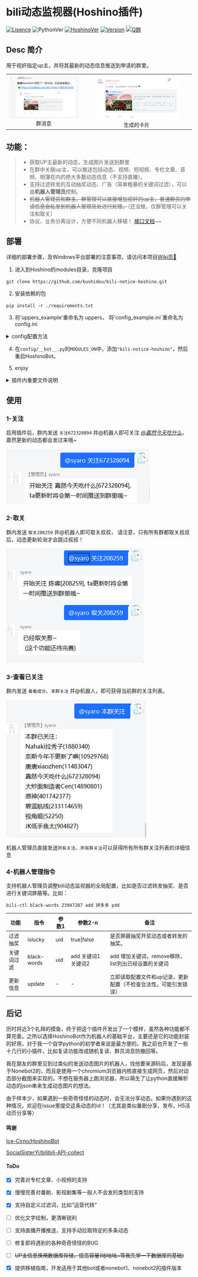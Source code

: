 # bili动态监视器(Hoshino插件)

[![Lisence](https://img.shields.io/github/license/kushidou/bili-notice-hoshino)]((LICENSE))
![PythonVer](https://img.shields.io/badge/python-3.8+-blue)
[![HoshinoVer](https://img.shields.io/badge/Hoshino-v2.0.0%2B-green)](https://github.com/Ice-Cirno/HoshinoBot)
[![Version](https://img.shields.io/badge/Beta-v0.b.5.3-lightgrey)](https://github.com/kushidou/bili-notice-hoshino)
[![Q群](https://img.shields.io/badge/QQ%E7%BE%A4-655742099-yellow)](https://jq.qq.com/?_wv=1027&k=CXGsKj1P)

## Desc 简介

用于视奸指定up主，并将其最新的动态信息推送到申请的群里。

<table rules="none" align="center">
	<tr>
		<td>
			<center>
				<img src="./res/pic_markdown/效果图.png" width="100%" />
				<br/>
				<font>群消息</font>
			</center>
		</td>
		<td>
			<center>
				<img src="./res/pic_markdown/生成图.png" width="80%" />
				<br/>
				<font>生成的卡片</font>
			</center>
		</td>
	</tr>
</table>


## 功能：

> - 获取UP主最新的动态，生成图片发送到群里
> - 在群中关联up主，可以推送包括动态、视频、短视频、专栏文章、音频、相簿在内的绝大多数动态信息（不支持直播）。
> - 支持过滤转发的互动抽奖动态、广告（简单粗暴的关键词过滤），可以由**机器人管理员**控制。
> - ~~机器人管理员和群主、群管理可以直接增加视奸的up主，普通群员的申请信息会私发到机器人管理员处进行处理。~~（还没做，仅群管理可以关注和取关）
> - 协议、业务分离设计，方便不同机器人移植！ [接口文档](./api.md)~~


## 部署

详细的部署步骤，及Windows平台部署的注意事项，请访问本项目[Wiki页📕](https://github.com/kushidou/bili-notice-hoshino/wiki/%E9%83%A8%E7%BD%B2%E6%8F%92%E4%BB%B6)

1. 进入到Hoshino的modules目录，克隆项目

`git clone https://github.com/kushidou/bili-notice-hoshino.git`

2. 安装依赖的包

`pip install -r ./requirements.txt `

3. 将'uppers_example'重命名为 uppers， 将'config_example.ini`重命名为 config.ini

<details>
  <summary>config配置方法</summary>
<a herf="https://github.com/kushidou/bili-notice-hoshino/wiki/config%E9%85%8D%E7%BD%AE">config配置-wiki</a>
</details>


4. 在`config/__bot__.py`的`MODULES_ON`中，添加`"bili-notice-hoshino"`，然后重启HoshinoBot。

5. enjoy

<details>
  <summary>插件内重要文件说明</summary>

> **bili_notice_hoshino.py** ==>  主程序，负责与机器人通讯
>
> **res** ==>  目录保存渲染所需要的图片文件和字体；缓存图片以md5命名
>
> **uppers/uid.json** ==>  保存各个up主的已发送动态列表(防止程序调试等情况反复重发)
>
> **uppers/list.json** ==>  关注列表，记录up主和群的对应关系。
>
> **log/xxx.log** ==>  日志，文件分割时间为每天凌晨4点，保存时间、记录等级可以通过配置文件修改。
</details>

## 使用

### 1-关注

启用插件后，群内发送  `关注672328094`  并@机器人即可关注 _[@嘉然今天吃什么](https://space.bilibili.com/672328094)_，嘉然更新的动态都会发过来哦~

![follow](./res/pic_markdown/dynamic_follow.png)

### 2-取关

群内发送  `取关208259`   并@机器人即可取关叔叔， 请注意，只有所有群都取关叔叔后，动态更新轮询才会跳过叔叔！

![unfollow](./res/pic_markdown/dynamic_unfollow.png)

### 3-查看已关注

群内发送 `看看成分`、`本群关注` 并@机器人，即可获得当前群的关注列表。

![关注列表](./res/pic_markdown/follow_list.png)

机器人管理员直接发送`所有关注`、`所有群关注`可以获得所有所有群关注列表的详细信息


### 4-机器人管理指令

支持机器人管理员调整bili动态监视器的全局配置，比如是否过滤转发抽奖、是否进行关键词屏蔽等。比如：

`bili-ctl black-words 23947287 add 拼多多 pdd`

|功能|指令|参数1|参数2-n|备注
|---|-----|-------|---------|---|
|过滤抽奖|islucky|uid|true\|false|是否屏蔽抽奖开奖动态或者转发的抽奖。|
|关键词过滤|black-words|uid|add 关键词1 关键词2|add 增加关键词，remove移除，list列出已经设置的关键词|
|更新信息|update| - | - |立即读取配置文件和up记录，更新配置（不检查合法性，可能引发错误）

## 后记

历时将近3个礼拜的摸鱼，终于把这个插件开发出了一个模样，虽然各种功能都不算完善。之所以选择HoshinoBot作为机器人的基础平台，主要还是它的功能封装的好用，对于我一个自学python的初学者来说是最方便的。我之前也开发了一些十几行的小插件，比如复读功能改成随机复读、群员消息防撤回等。

我在朋友的群里见到过类似的发送动态图片的机器人，找他要来源码后，发现是基于Nonebot2的，而且是使用一个chromium浏览器内核直接生成网页，然后对动态部分截图来实现的。不想在服务器上跑浏览器，所以萌生了让python直接解析动态的json串来生成动态图片的想法。

由于样本少，如果遇到一些奇奇怪怪的动态时，会无法分享动态。如果你遇到的这种情况，欢迎在issue里提交这条动态的id！（尤其是类似番剧分享、发布，H5活动页分享等）

#### 鸣谢

[Ice-Cirno/HoshinoBot](https://github.com/Ice-Cirno/HoshinoBot)

[SocialSisterYi/bilibili-API-collect](https://github.com/SocialSisterYi/bilibili-API-collect)


#### ToDo

- [x] 完善对专栏文章、小视频的支持

- [x] 慢慢完善对番剧、影视剧集等一般人不会发的类型的支持

- [x] 支持自定义过滤词，比如“运营代转”

- [ ] 优化文字绘制，更清晰锐利

- [ ] 支持直播开播推送，支持手动拉取特定的多条动态

- [ ] 修复即将遇到的各种奇奇怪怪的BUG

- [ ] ~~UP主信息换用数据库存储，提高容量(咕咕咕~等我先学一下数据库的基础)~~ 

- [x] 提供移植指南，开发适用于其他bot或者nonebot1、nonebot2的插件版本




